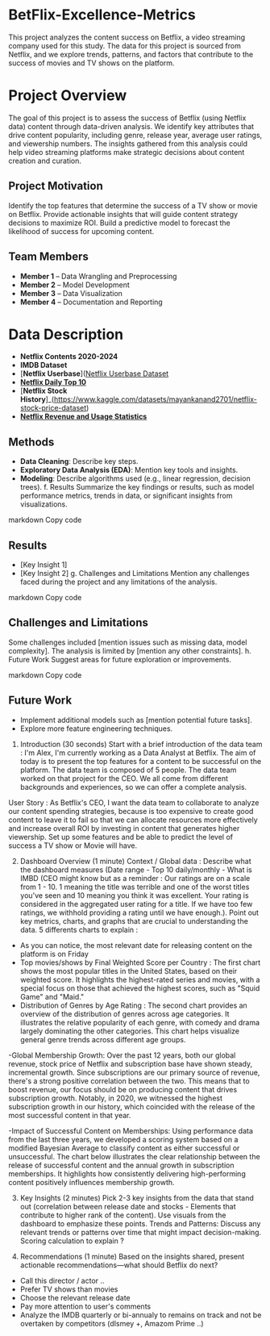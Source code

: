 # BetFlix-Excellence-Metrics

This project analyzes the content success on Betflix, a video streaming company used for this study. The data for this project is sourced from Netflix, and we explore trends, patterns, and factors that contribute to the success of movies and TV shows on the platform.

# Project Overview
The goal of this project is to assess the success of Betflix (using Netflix data) content through data-driven analysis. We identify key attributes that drive content popularity, including genre, release year, average user ratings, and viewership numbers. The insights gathered from this analysis could help video streaming platforms make strategic decisions about content creation and curation.

## Project Motivation

Identify the top features that determine the success of a TV show or movie on Betflix.
Provide actionable insights that will guide content strategy decisions to maximize ROI. 
Build a predictive model to forecast the likelihood of success for upcoming content.
 
## Team Members
- **Member 1** – Data Wrangling and Preprocessing
- **Member 2** – Model Development
- **Member 3** – Data Visualization
- **Member 4** – Documentation and Reporting
 
# Data Description
 - **Netflix Contents 2020-2024**
 - **IMDB Dataset**
 - [**Netflix Userbase**]([Netflix Userbase Dataset](https://www.kaggle.com/datasets/arnavsmayan/netflix-userbase-dataset/data)
 - [**Netflix Daily Top 10**](https://www.kaggle.com/datasets/prasertk/netflix-daily-top-10-in-us)
 - [**Netflix Stock History**]_(https://www.kaggle.com/datasets/mayankanand2701/netflix-stock-price-dataset)
 - [**Netflix Revenue and Usage Statistics**](https://www.kaggle.com/datasets/adnananam/netflix-revenue-and-usage-statistics/data)
 
## Methods
- **Data Cleaning**: Describe key steps.
- **Exploratory Data Analysis (EDA)**: Mention key tools and insights.
- **Modeling**: Describe algorithms used (e.g., linear regression, decision trees).
f. Results
Summarize the key findings or results, such as model performance metrics, trends in data, or significant insights from visualizations.

markdown
Copy code
## Results
- [Key Insight 1]
- [Key Insight 2]
g. Challenges and Limitations
Mention any challenges faced during the project and any limitations of the analysis.

markdown
Copy code
## Challenges and Limitations
Some challenges included [mention issues such as missing data, model complexity]. The analysis is limited by [mention any other constraints].
h. Future Work
Suggest areas for future exploration or improvements.

markdown
Copy code
## Future Work
- Implement additional models such as [mention potential future tasks].
- Explore more feature engineering techniques.
1. Introduction (30 seconds)
Start with a brief introduction of the data team : I'm Alex, I'm currently working as a Data Analyst at Betflix. The aim of today is to present the top features for a content to be successful on the platform. The data team is composed of 5 people. The data team worked on that project for the CEO. We all come from different backgrounds and experiences, so we can offer a complete analysis.

User Story : 
As Betflix's CEO,
I want the data team to collaborate to analyze our content spending strategies, because is too expensive to create good content to leave it to fail
so that we can allocate resources more effectively and increase overall ROI by investing in content that generates higher viewership. Set up some features and be able to predict the level of success a TV show or Movie will have.


2. Dashboard Overview (1 minute)
Context / Global data : Describe what the dashboard measures (Date range - Top 10 daily/monthly - What is IMBD (CEO might know but as a reminder : Our ratings are on a scale from 1 - 10. 1 meaning the title was terrible and one of the worst titles you've seen and 10 meaning you think it was excellent. Your rating is considered in the aggregated user rating for a title. If we have too few ratings, we withhold providing a rating until we have enough.).
Point out key metrics, charts, and graphs that are crucial to understanding the data.
5 differents charts to explain : 
  - As you can notice, the most relevant date for releasing content on the platform is on Friday
-  Top movies/shows by Final Weighted Score per Country : The first chart shows the most popular titles in the United States, based on their weighted score. It highlights the highest-rated series and movies, with a special focus on those that achieved the highest scores, such as "Squid Game" and "Maid."​
- Distribution of Genres by Age Rating :  The second chart provides an overview of the distribution of genres across age categories. It illustrates the relative popularity of each genre, with comedy and drama largely dominating the other categories. This chart helps visualize general genre trends across different age groups.

-Global Membership Growth:
Over the past 12 years, both our global revenue, stock price of Netflix and subscription base have shown steady, incremental growth. Since subscriptions are our primary source of revenue, there's a strong positive correlation between the two. This means that to boost revenue, our focus should be on producing content that drives subscription growth. Notably, in 2020, we witnessed the highest subscription growth in our history, which coincided with the release of the most successful content in that year.

-Impact of Successful Content on Memberships:
Using performance data from the last three years, we developed a scoring system based on a modified Bayesian Average to classify content as either successful or unsuccessful. The chart below illustrates the clear relationship between the release of successful content and the annual growth in subscription memberships. It highlights how consistently delivering high-performing content positively influences membership growth.




3. Key Insights (2 minutes)
Pick 2-3 key insights from the data that stand out (correlation between release date and stocks - Elements that contribute to higher rank of the content).
Use visuals from the dashboard to emphasize these points.
Trends and Patterns:
Discuss any relevant trends or patterns over time that might impact decision-making.
Scoring calculation to explain ? 



4. Recommendations (1 minute)
Based on the insights shared, present actionable recommendations—what should Betflix do next?
- Call this director / actor ..
- Prefer TV shows than movies
- Choose the relevant release date
- Pay more attention to user's comments
- Analyze the IMDB quarterly or bi-annualy to remains on track and not be overtaken by competitors (dIsmey +, Amazom Prime ..)
